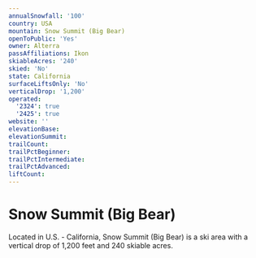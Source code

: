 ```yaml
---
annualSnowfall: '100'
country: USA
mountain: Snow Summit (Big Bear)
openToPublic: 'Yes'
owner: Alterra
passAffiliations: Ikon
skiableAcres: '240'
skied: 'No'
state: California
surfaceLiftsOnly: 'No'
verticalDrop: '1,200'
operated:
  '2324': true
  '2425': true
website: ''
elevationBase:
elevationSummit:
trailCount:
trailPctBeginner:
trailPctIntermediate:
trailPctAdvanced:
liftCount:
---
```



# Snow Summit (Big Bear)

Located in U.S. - California, Snow Summit (Big Bear) is a ski area with a vertical drop of 1,200 feet and 240 skiable acres.
